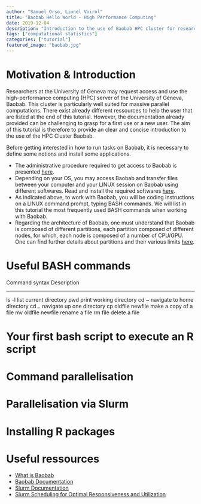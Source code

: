 ```yaml
---
author: "Samuel Orso, Lionel Voirol"
title: "Baobab Hello World - High Performance Computing"
date: 2019-12-04
description: "Introduction to the use of Baobab HPC cluster for researchers"
tags: ["computational statistics"]
categories: ["tutorial"]
featured_image: "baobab.jpg"
---
```


# Motivation & Introduction
Researchers at the University of Geneva may request access and use the high-performance computing (HPC) server of the University of Geneva, Baobab. This cluster is particularly well suited for massive parallel computations. There exist already different ressources to help the user that are listed at the end of this tutorial.
However, the documentation already provided can be challenging to grasp for a first use or a new user. The aim of this tutorial is therefore to provide an clear and concise introduction to the use of the HPC Cluster Baobab.

Before getting interested in how to run tasks on Baobab, it is necessary to define some notions and install some applications. 

 * The administrative procedure required to get access to Baobab is presented [here](https://baobab.unige.ch/enduser/src/enduser/access.html#access-baobab).
 * Depending on your OS, you may access Baobab and transfer files between your computer and your LINUX session on Baobab using different softwares. Read and install the required softwares [here](https://baobab.unige.ch/enduser/src/enduser/access.html#access-baobab).
 * As indicated above, to work with Baobab, you will be coding instructions on a LINUX command prompt, typing BASH commands. We will list in this tutorial the most frequently used BASH commands when working with Baobab.
 * Regarding the architecture of Baobab, one must understand that Baobab is composed of different partitions, each partition composed of different nodes, for which, each node is composed of a number of CPU/GPU. One can find further details about partitions and their various limits [here](https://baobab.unige.ch/enduser/src/enduser/enduser.html#).

# Useful BASH commands

Command syntax        Description  
----------------      ------------------------------
ls -l                 list current directory
pwd                   print working directory
cd ~                  navigate to home directory
cd ..                 navigate up one directory
cp oldfile newfile    make a copy of a file 
mv oldfile newfile    rename a file
rm file               delete a file

# Your first bash script to execute an R script

# Command parallelisation

# Parallelisation via Slurm

# Installing R packages

# Useful ressources

 * [What is Baobab](https://plone.unige.ch/distic/pub/hpc/baobab_en)
  * [Baobab Documentation](https://baobab.unige.ch/enduser/enduser.html)
  * [Slurm Documentation](https://slurm.schedmd.com/)
  * [Slurm Scheduling for Optimal Responsiveness and Utilization](https://slurm.schedmd.com/SUG14/sched_tutorial.pdf)





